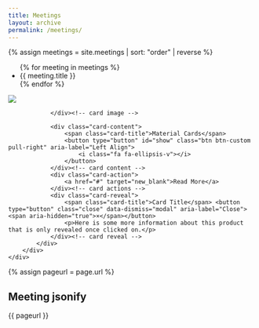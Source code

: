 ```yaml
---
title: Meetings
layout: archive
permalink: /meetings/
---
```


{% assign meetings = site.meetings | sort: "order" | reverse %}
<ul>
{% for meeting in meetings %}
<li>{{ meeting.title }}</li>
{% endfor %}
</ul>


<div class="container">
    <div class="row">    
        <div class="mohan-col-md-6 mohan-col-md-offset-3">
            <div class="card">
                <div class="card-image">
                    <img class="img-responsive" src="http://lorempixel.com/555/300/sports">
                    
                </div><!-- card image -->
                
                <div class="card-content">
                    <span class="card-title">Material Cards</span>                    
                    <button type="button" id="show" class="btn btn-custom pull-right" aria-label="Left Align">
                        <i class="fa fa-ellipsis-v"></i>
                    </button>
                </div><!-- card content -->
                <div class="card-action">
                    <a href="#" target="new_blank">Read More</a>
                </div><!-- card actions -->
                <div class="card-reveal">
                    <span class="card-title">Card Title</span> <button type="button" class="close" data-dismiss="modal" aria-label="Close"><span aria-hidden="true">×</span></button>
                    <p>Here is some more information about this product that is only revealed once clicked on.</p>
                </div><!-- card reveal -->
            </div>
        </div>
    </div>
</div>


{% assign pageurl = page.url %}
<div>
<h2>Meeting jsonify</h2>
{{ pageurl }}
</div>
